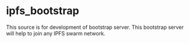 # ipfs_bootstrap
This source is for development of bootstrap server. This bootstrap server will help to join any IPFS swarm network.
